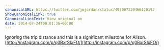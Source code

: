 ```yaml
---
canonicalURL: https://twitter.com/jmjordan/status/492097229466120192
ShowCanonicalLink: true
CanonicalLinkText: View original on
date: 2014-07-24T00:01:36+00:00
---
```

Ignoring the trip distance and this is a significant milestone for Alison. [http://instagram.com/p/q0BxrSIxFO/](http://instagram.com/p/q0BxrSIxFO/)